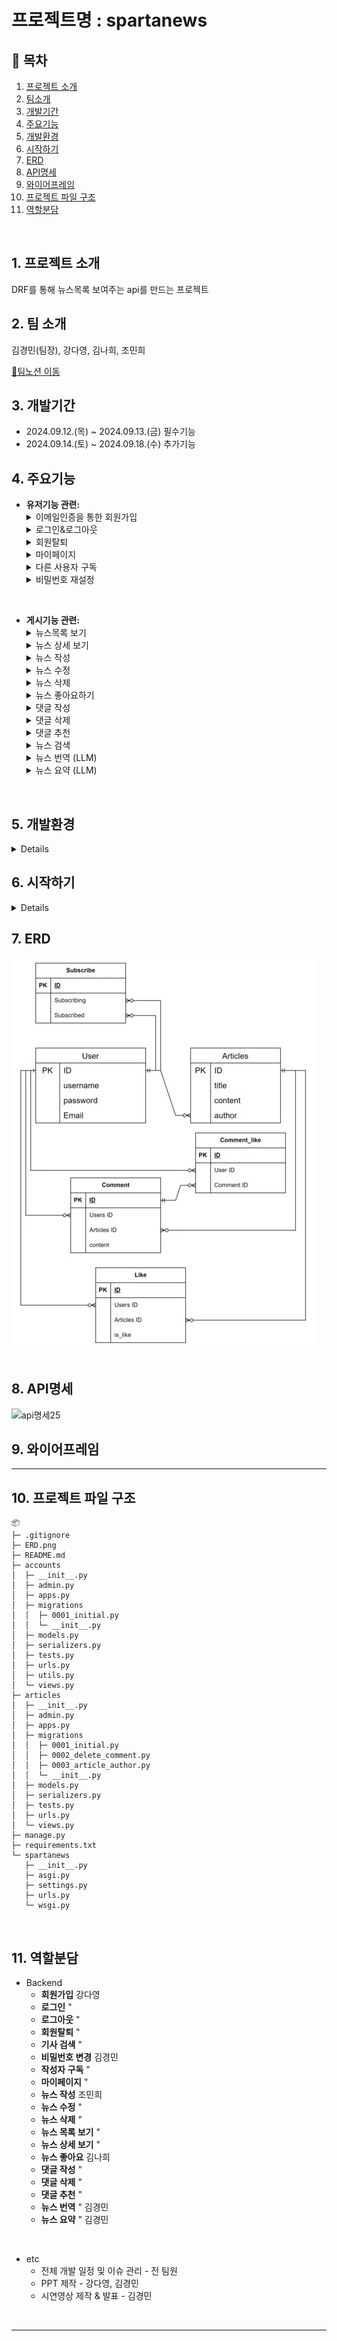 # 프로젝트명 : spartanews

## 📖 목차
1. [프로젝트 소개](#1-프로젝트-소개)
2. [팀소개](#2.-팀-소개)
3. [개발기간](#3.-개발기간)
4. [주요기능](#4.-주요기능)
5. [개발환경](#5.-개발환경)
6. [시작하기](#6.-시작하기)
7. [ERD](#7-erd)
8. [API명세](#8.-api명세)
9. [와이어프레임](#9.-와이어프레임)
10. [프로젝트 파일 구조](#10.-프로젝트-파일-구조)
11. [역할분담](#11.-역할분담)
<br>

## 1. 프로젝트 소개
DRF를 통해 뉴스목록 보여주는 api를 만드는 프로젝트

## 2. 팀 소개
김경민(팀장), 강다영, 김나희, 조민희

 [🍭팀노션 이동](https://www.notion.so/teamsparta/1e2a365b56ad4cf8acd68bff9c3c59c8/)

## 3. 개발기간
- 2024.09.12.(목) ~ 2024.09.13.(금) 필수기능
- 2024.09.14.(토) ~ 2024.09.18.(수) 추가기능

## 4. 주요기능
- **유저기능 관련:**
  <details>
   <summary>이메일인증을 통한 회원가입</summary>
  username, password, email 등을 입력해 회원가입을 요청하고, 입력한 email로 도착한 호스트의 인증메일을 클릭면 가입이 처리됨. 인증메일을 클릭하기 전까지는 해당 계정으로 로그인이 되지 않음.
  </details>
  <details>
  <summary>로그인&로그아웃</summary>
   -
  </details>
  <details>
  <summary>회원탈퇴</summary>
   비밀번호를 입력받고 탈퇴가 처리됨
  </details>
  <details>
  <summary>마이페이지</summary>
  회원정보, 내가 작성한 글, 내가 구독하는 사람이 직렬화되어 반환됨
  </details>
  <details>
  <summary>다른 사용자 구독</summary>
   스스로 구독은 불가함
  </details>
  <details>
  <summary>비밀번호 재설정</summary>
  해당 이메일로 가입된 계정이 있을시, 비밀번호 재설정에 사용할 수 있는 토큰을 이메일로 전송받음.
 </details>   

&nbsp;

- **게시기능 관련:**
  <details>
  <summary>뉴스목록 보기</summary>
   페이지네이션을 사용해 한 페이지마다 글이 5개씩 보이게 함.
  </details>
  <details>
  <summary>뉴스 상세 보기</summary>
   로그인하지 않아도 조회할 수 있음.
  </details>
  <details>
  <summary>뉴스 작성</summary>
   로그인한 사용자만 작성할 수 있음.
  </details>
  <details>
  <summary>뉴스 수정</summary>
   로그인한 사용자만 수정할 수 있음.
  </details>
  <details>
  <summary>뉴스 삭제</summary>
   작성자 본인만 삭제할 수 있음.
  </details>
  <details>
  <summary>뉴스 좋아요하기</summary>
   글 좋아요 / 좋아요취소.
  </details>
  <details>
  <summary>댓글 작성</summary>
   댓글 작성시 댓글의 기본키가 생성됨.
  </details>
  <details>
  <summary>댓글 삭제</summary>
   댓글의 기본키를 이용해 삭제함. 
  </details>
  <details>
  <summary>댓글 추천</summary>
   댓글 추천 / 추천 취소.
  </details>
  <details>
  <summary>뉴스 검색</summary>
   전체목록 view 안에서 조회함.
  </details>
  <details>
  <summary>뉴스 번역 (LLM)</summary>
   오픈AI GPT-4o-mini를 이용한 영-한 번역
  </details>
  <details>
  <summary>뉴스 요약 (LLM)</summary>
   오픈AI GPT-4o-mini를 이용한 요약. 텍스트가 입력되지 않으면 에러를 반환함.
  </details>

&nbsp;

## 5. 개발환경
<details>

- aiohappyeyeballs==2.4.0
- aiohttp==3.10.5
- aiosignal==1.3.1
- annotated-types==0.7.0
- anyio==4.4.0
- asgiref==3.8.1
- async-timeout==4.0.3
- attrs==24.2.0
- blinker==1.8.2
- certifi==2024.7.4
- charset-normalizer==3.3.2
- click==8.1.7
- colorama==0.4.6
- distro==1.9.0
- Django==4.2
- django-seed==0.3.1
- djangorestframework==3.15.2
- djangorestframework-simplejwt==5.3.1
- exceptiongroup==1.2.2
- Faker==28.0.0
- Flask==3.0.3
- frozenlist==1.4.1
- greenlet==3.1.0
- h11==0.14.0
- httpcore==1.0.5
- httpx==0.27.2
- idna==3.8
- itsdangerous==2.2.0
- Jinja2==3.1.4
- jiter==0.5.0
- jsonpatch==1.33
- jsonpointer==3.0.0
- langchain==0.3.0
- langchain-core==0.3.0
- langchain-openai==0.2.0
- langchain-text-splitters==0.3.0
- langsmith==0.1.120
- MarkupSafe==2.1.5
- multidict==6.1.0
- numpy==1.26.4
- openai==1.45.0
- orjson==3.10.7
- packaging==24.1
 </details>

## 6. 시작하기

   <details>

#### Installation

```python
git clone https://github.com/KimGyeongMinB/spartanews.git
cd spartanews
```


#### Install Dependencies
```python
pip install -r requirements.txt
```

#### Run Migrations

```python
python manage.py makemigrations
python manage.py migrate
```


#### Start the Servers
```python
python manage.py runserver
```
&nbsp;
&nbsp;
&nbsp;
&nbsp;
</details>


## 7. ERD
![ERD](/ERD.png)
&nbsp;
&nbsp;
&nbsp;
&nbsp;


## 8. API명세
![api명세25](https://github.com/user-attachments/assets/0c36ab25-9aa9-49dc-9169-1e784178b3c6)

## 9. 와이어프레임
------


## 10. 프로젝트 파일 구조

```
📦 
├─ .gitignore
├─ ERD.png
├─ README.md
├─ accounts
│  ├─ __init__.py
│  ├─ admin.py
│  ├─ apps.py
│  ├─ migrations
│  │  ├─ 0001_initial.py
│  │  └─ __init__.py
│  ├─ models.py
│  ├─ serializers.py
│  ├─ tests.py
│  ├─ urls.py
│  ├─ utils.py
│  └─ views.py
├─ articles
│  ├─ __init__.py
│  ├─ admin.py
│  ├─ apps.py
│  ├─ migrations
│  │  ├─ 0001_initial.py
│  │  ├─ 0002_delete_comment.py
│  │  ├─ 0003_article_author.py
│  │  └─ __init__.py
│  ├─ models.py
│  ├─ serializers.py
│  ├─ tests.py
│  ├─ urls.py
│  └─ views.py
├─ manage.py
├─ requirements.txt
└─ spartanews
   ├─ __init__.py
   ├─ asgi.py
   ├─ settings.py
   ├─ urls.py
   └─ wsgi.py
```


&nbsp;
&nbsp;
&nbsp;

## 11. 역할분담 
* Backend
  - <b>회원가입</b> 강다영
  - <b>로그인</b> "
  - <b>로그아웃</b> "
  - <b>회원탈퇴</b> "
  - <b>기사 검색</b> "
  - <b>비밀번호 변경</b> 김경민
  - <b>작성자 구독</b> "
  - <b>마이페이지</b> "
  - <b>뉴스 작성</b> 조민희
  - <b>뉴스 수정</b> "
  - <b>뉴스 삭제</b> "
  - <b>뉴스 목록 보기</b> "
  - <b>뉴스 상세 보기</b> "
  - <b>뉴스 좋아요</b> 김나희
  - <b>댓글 작성</b> "
  - <b>댓글 삭제</b> "
  - <b>댓글 추천</b> "
  - <b>뉴스 번역</b> " 김경민
  - <b>뉴스 요약</b> " 김경민

&nbsp;
* etc
  + 전체 개발 일정 및 이슈 관리 - 전 팀원
  + PPT 제작 - 강다영, 김경민
  + 시연영상 제작 & 발표 - 김경민

&nbsp;

------------------------------------------------------------------------------------
